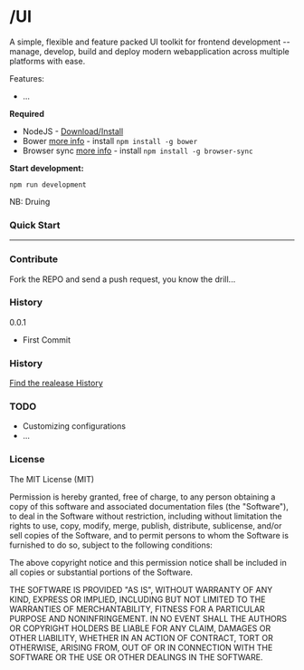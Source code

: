 # /UI
A simple, flexible and feature packed UI toolkit for frontend development -- manage, develop, build and deploy modern webapplication across multiple platforms with ease.

Features:

* ...


__Required__

* NodeJS - [Download/Install](https://nodejs.org/)
* Bower [more info](http://bower.io/)  - install `npm install -g bower`
* Browser sync [more info](http://www.browsersync.io/) - install `npm install -g browser-sync`

__Start development:__

`npm run development`

NB: Druing 

### Quick Start
----------------

### Contribute

Fork the REPO and send a push request, you know the drill...

### History

0.0.1

- First Commit

### History

[Find the realease History](http://github.com/shawnsandy)

### TODO

- Customizing configurations
- ...

### License

The MIT License (MIT)

Permission is hereby granted, free of charge, to any person obtaining a copy of this software and associated documentation files (the "Software"), to deal in the Software without restriction, including without limitation the rights to use, copy, modify, merge, publish, distribute, sublicense, and/or sell copies of the Software, and to permit persons to whom the Software is furnished to do so, subject to the following conditions:

The above copyright notice and this permission notice shall be included in all copies or substantial portions of the Software.

THE SOFTWARE IS PROVIDED "AS IS", WITHOUT WARRANTY OF ANY KIND, EXPRESS OR IMPLIED, INCLUDING BUT NOT LIMITED TO THE WARRANTIES OF MERCHANTABILITY, FITNESS FOR A PARTICULAR PURPOSE AND NONINFRINGEMENT. IN NO EVENT SHALL THE AUTHORS OR COPYRIGHT HOLDERS BE LIABLE FOR ANY CLAIM, DAMAGES OR OTHER LIABILITY, WHETHER IN AN ACTION OF CONTRACT, TORT OR OTHERWISE, ARISING FROM, OUT OF OR IN CONNECTION WITH THE SOFTWARE OR THE USE OR OTHER DEALINGS IN THE SOFTWARE.

